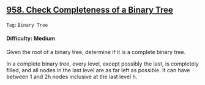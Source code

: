 ## [958. Check Completeness of a Binary Tree](https://leetcode.com/problems/check-completeness-of-a-binary-tree/)

```Tag```: ```Binary Tree```

#### Difficulty: Medium

Given the root of a binary tree, determine if it is a complete binary tree.

In a complete binary tree, every level, except possibly the last, is completely filled, and all nodes in the last level are as far left as possible. It can have between 1 and 2h nodes inclusive at the last level h.

 

